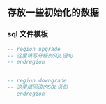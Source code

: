 ## 存放一些初始化的数据

### sql 文件模板

```sql
-- region upgrade
-- 这里填写升级的SQL语句
-- endregion


-- region downgrade
-- 这里填回滚的SQL语句
-- endregion
```